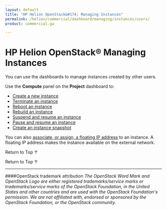 ```yaml
---
layout: default
title: "HP Helion OpenStack&#174; Managing Instances"
permalink: /helion/commercial/dashboard/managing/instances/users/
product: commercial.ga

---
```

<!--UNDER REVISION-->

<script>

function PageRefresh {
onLoad="window.refresh"
}

PageRefresh();

</script>

<!--
<p style="font-size: small;"> <a href="/helion/commercial/ga1/install/">&#9664; PREV</a> | <a href="/helion/commercial/ga1/install-overview/">&#9650; UP</a> | <a href="/helion/commercial/ga1/">NEXT &#9654;</a> </p>
-->

# HP Helion OpenStack&#174; Managing Instances

You can use the dashboards to manage instances created by other users. </p>

Use the <strong>Compute</strong> panel on the <strong>Project</strong> dashboard to:</p>

* <a href="/helion/community/instances/create/">Create a new instance</a></li>
* <a href="/helion/community/instances/terminate/">Terminate an instance</a></li>
* <a href="/helion/community/instances/reboot/">Reboot an instance</a></li>
* <a href="/helion/community/instances/rebuild/">Rebuild an instance</a></li>
* <a href="/helion/community/instances/suspend/">Suspend and resume an instance</a></li>
* <a href="/helion/community/instances/pause/">Pause and resume an instance</a></li>
* <a href="/helion/commercial/dashboard/managing/images/public/">Create an instance snapshot</a></li>

You can also <a href="/helion/community/managing/ipaddresses/">associate, or assign, a floating IP address</a> to an instance. A floating IP address makes the instance available on the external network.</p>

<p><a href="#top" style="padding:14px 0px 14px 0px; text-decoration: none;"> Return to Top &#8593; </a></p>

<a href="#top" style="padding:14px 0px 14px 0px; text-decoration: none;"> Return to Top &#8593; </a>


----
####OpenStack trademark attribution
*The OpenStack Word Mark and OpenStack Logo are either registered trademarks/service marks or trademarks/service marks of the OpenStack Foundation, in the United States and other countries and are used with the OpenStack Foundation's permission. We are not affiliated with, endorsed or sponsored by the OpenStack Foundation, or the OpenStack community.*